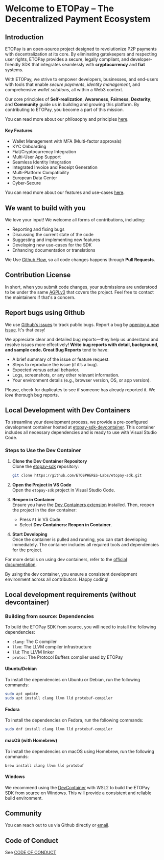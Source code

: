 # Welcome to ETOPay – The Decentralized Payment Ecosystem

## Introduction

ETOPay is an open-source project designed to revolutionize P2P payments with decentralization at its core. By eliminating gatekeepers and respecting user rights, ETOPay provides a secure, legally compliant, and developer-friendly SDK that integrates seamlessly with **cryptocurrency** and **fiat** systems.

With ETOPay, we strive to empower developers, businesses, and end-users with tools that enable _secure payments_, _identity management_, and comprehensive _wallet solutions_, all within a Web3 context.

Our core principles of **Self-realization**, **Awareness**, **Fairness**, **Dexterity**, and **Community** guide us in building and growing this platform. By contributing to ETOPay, you become a part of this mission.

You can read more about our philosophy and principles [here](./sdk/docs/Choosing%20ETOPay/Philosophy.md).

#### Key Features

- Wallet Management with MFA (Multi-factor approvals)
- KYC Onboarding
- Fiat/Cryptocurrency Integration
- Multi-User App Support
- Seamless Identity Integration
- Integrated Invoice and Receipt Generation
- Multi-Platform Compatibility
- European Data Center
- Cyber-Secure

You can read more about our features and use-cases [here](./sdk/docs/Choosing%20ETOPay/Features.md).

## We want to build with you

We love your input! We welcome all forms of contributions, including:

- Reporting and fixing bugs
- Discussing the current state of the code
- Suggesting and implementing new features
- Developing new use-cases for the SDK
- Enhancing documentation or translations

We Use [Github Flow](https://docs.github.com/en/get-started/using-github/github-flow), so all code changes happens through **Pull Requests**.

## Contribution License

In short, when you submit code changes, your submissions are understood to be under the same [AGPLv3](./LICENSE) that covers the project. Feel free to contact the maintainers if that's a concern.

## Report bugs using Github

We use [Github's issues](https://github.com/ETOSPHERES-Labs/etopay-sdk/issues) to track public bugs. Report a bug by [opening a new issue](https://github.com/ETOSPHERES-Labs/etopay-sdk/issues/new). It's that easy!

We appreciate clear and detailed bug reports—they help us understand and resolve issues more effectively!
**Write bug reports with detail, background, and sample code. Great Bug Reports** tend to have:

- A brief summary of the issue or feature request.
- Steps to reproduce the issue (if it’s a bug).
- Expected versus actual behavior.
- Logs, screenshots, or any other relevant information.
- Your environment details (e.g., browser version, OS, or app version).

Please, check for duplicates to see if someone has already reported it. We _love_ thorough bug reports.

## Local Development with Dev Containers

To streamline your development process, we provide a pre-configured development container hosted at [etopay-sdk-devcontainer](https://github.com/ETOSPHERES-Labs/etopay-sdk-devcontainer). This container includes all necessary dependencies and is ready to use with Visual Studio Code.

### Steps to Use the Dev Container

1. **Clone the Dev Container Repository**  
   Clone the [etopay-sdk](https://github.com/ETOSPHERES-Labs/etopay-sdk) repository:

   ```bash
   git clone https://github.com/ETOSPHERES-Labs/etopay-sdk.git
   ```

2. **Open the Project in VS Code**  
   Open the `etopay-sdk` project in Visual Studio Code.

3. **Reopen in Container**  
   Ensure you have the [Dev Containers extension](https://marketplace.visualstudio.com/items?itemName=ms-vscode-remote.remote-containers) installed. Then, reopen the project in the dev container:
   - Press `F1` in VS Code.
   - Select **Dev Containers: Reopen in Container**.

4. **Start Developing**  
   Once the container is pulled and running, you can start developing immediately. The container includes all required tools and dependencies for the project.

For more details on using dev containers, refer to the [official documentation](https://code.visualstudio.com/docs/devcontainers/containers).

By using the dev container, you ensure a consistent development environment across all contributors. Happy coding!

## Local development requirements (without devcontainer)

### Building from source: Dependencies

To build the ETOPay SDK from source, you will need to install the following dependencies:

- `clang`: The C compiler
- `llvm`: The LLVM compiler infrastructure
- `lld`: The LLVM linker
- `protoc`: The Protocol Buffers compiler used by ETOPay

#### Ubuntu/Debian

To install the dependencies on Ubuntu or Debian, run the following commands:

```bash
sudo apt update
sudo apt install clang llvm lld protobuf-compiler
```

#### Fedora

To install the dependencies on Fedora, run the following commands:

```bash
sudo dnf install clang llvm lld protobuf-compiler
```

#### macOS (with Homebrew)

To install the dependencies on macOS using Homebrew, run the following commands:

```bash
brew install clang llvm lld protobuf
```

#### Windows

We recommend using the [DevContainer](#local-development-with-dev-containers) with WSL2 to build the ETOPay SDK from source on Windows. This will provide a consistent and reliable build environment.

## Community

You can reach out to us via Github directly or [email](mailto:lobster@etospheres.com).

## Code of Conduct

See [CODE OF CONDUCT](./CODE_OF_CONDUCT.md)
